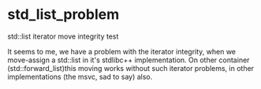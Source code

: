 # std_list_problem
std::list iterator move integrity test

It seems to me, we have a problem with the iterator integrity, when we move-assign a std::list in it's stdlibc++ implementation. 
On other container (std::forward_list)this moving works without such iterator problems, 
in other implementations (the msvc, sad to say) also.  
